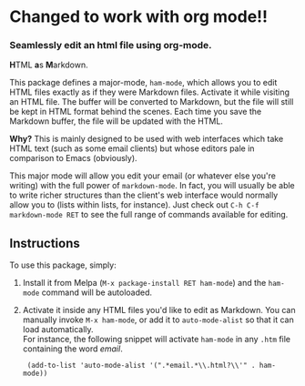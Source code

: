 # Changed to work with org mode!!
### Seamlessly edit an html file using org-mode. ###

**H**TML **a**s **M**arkdown.

This package defines a major-mode, `ham-mode`, which allows you to
edit HTML files exactly as if they were Markdown files. Activate it
while visiting an HTML file. The buffer will be converted to Markdown,
but the file will still be kept in HTML format behind the scenes. Each
time you save the Markdown buffer, the file will be updated with the
HTML.

**Why?** This is mainly designed to be used with web interfaces which
take HTML text (such as some email clients) but whose editors pale in
comparison to Emacs (obviously).

This major mode will allow you edit your email (or whatever else
you're writing) with the full power of `markdown-mode`. In fact, you
will usually be able to write richer structures than the client's web
interface would normally allow you to (lists within lists, for
instance). Just check out `C-h C-f markdown-mode RET` to see the full
range of commands available for editing.

Instructions
------

To use this package, simply:

1. Install it from Melpa (`M-x package-install RET ham-mode`) and the
`ham-mode` command will be autoloaded.
2. Activate it inside any HTML files you'd like to edit as Markdown.
You can manually invoke `M-x ham-mode`, or add it to `auto-mode-alist`
so that it can load automatically.  
For instance, the following snippet will activate `ham-mode` in any
`.htm` file containing the word *email*.

        (add-to-list 'auto-mode-alist '(".*email.*\\.html?\\'" . ham-mode))
